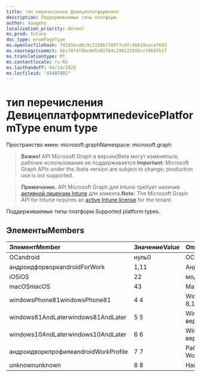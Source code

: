 ```yaml
---
title: тип перечисления Девицеплатформтипе
description: Поддерживаемые типы платформ.
author: dougeby
localization_priority: Normal
ms.prod: Intune
doc_type: enumPageType
ms.openlocfilehash: 7d285bcd0c9c332067789f7cdfc9b619cece7605
ms.sourcegitcommit: bbcf074f0be9d5e02f84c290122850cc5968fb1f
ms.translationtype: MT
ms.contentlocale: ru-RU
ms.lasthandoff: 04/14/2020
ms.locfileid: "43407882"
---
```

# <a name="deviceplatformtype-enum-type"></a><span data-ttu-id="44ee3-103">тип перечисления Девицеплатформтипе</span><span class="sxs-lookup"><span data-stu-id="44ee3-103">devicePlatformType enum type</span></span>

<span data-ttu-id="44ee3-104">Пространство имен: microsoft.graph</span><span class="sxs-lookup"><span data-stu-id="44ee3-104">Namespace: microsoft.graph</span></span>

> <span data-ttu-id="44ee3-105">**Важно!** API Microsoft Graph в версии/Beta могут изменяться; рабочее использование не поддерживается.</span><span class="sxs-lookup"><span data-stu-id="44ee3-105">**Important:** Microsoft Graph APIs under the /beta version are subject to change; production use is not supported.</span></span>

> <span data-ttu-id="44ee3-106">**Примечание.** API Microsoft Graph для Intune требует наличия [активной лицензии Intune](https://go.microsoft.com/fwlink/?linkid=839381) для клиента.</span><span class="sxs-lookup"><span data-stu-id="44ee3-106">**Note:** The Microsoft Graph API for Intune requires an [active Intune license](https://go.microsoft.com/fwlink/?linkid=839381) for the tenant.</span></span>

<span data-ttu-id="44ee3-107">Поддерживаемые типы платформ.</span><span class="sxs-lookup"><span data-stu-id="44ee3-107">Supported platform types.</span></span>

## <a name="members"></a><span data-ttu-id="44ee3-108">Элементы</span><span class="sxs-lookup"><span data-stu-id="44ee3-108">Members</span></span>
|<span data-ttu-id="44ee3-109">Элемент</span><span class="sxs-lookup"><span data-stu-id="44ee3-109">Member</span></span>|<span data-ttu-id="44ee3-110">Значение</span><span class="sxs-lookup"><span data-stu-id="44ee3-110">Value</span></span>|<span data-ttu-id="44ee3-111">Описание</span><span class="sxs-lookup"><span data-stu-id="44ee3-111">Description</span></span>|
|:---|:---|:---|
|<span data-ttu-id="44ee3-112">ОС</span><span class="sxs-lookup"><span data-stu-id="44ee3-112">android</span></span>|<span data-ttu-id="44ee3-113">нуль</span><span class="sxs-lookup"><span data-stu-id="44ee3-113">0</span></span>|<span data-ttu-id="44ee3-114">ОС.</span><span class="sxs-lookup"><span data-stu-id="44ee3-114">Android.</span></span>|
|<span data-ttu-id="44ee3-115">андроидфорворк</span><span class="sxs-lookup"><span data-stu-id="44ee3-115">androidForWork</span></span>|<span data-ttu-id="44ee3-116">1,1</span><span class="sxs-lookup"><span data-stu-id="44ee3-116">1</span></span>|<span data-ttu-id="44ee3-117">Андроидфорворк.</span><span class="sxs-lookup"><span data-stu-id="44ee3-117">AndroidForWork.</span></span>|
|<span data-ttu-id="44ee3-118">iOS</span><span class="sxs-lookup"><span data-stu-id="44ee3-118">iOS</span></span>|<span data-ttu-id="44ee3-119">2</span><span class="sxs-lookup"><span data-stu-id="44ee3-119">2</span></span>|<span data-ttu-id="44ee3-120">модуле.</span><span class="sxs-lookup"><span data-stu-id="44ee3-120">iOS.</span></span>|
|<span data-ttu-id="44ee3-121">macOS</span><span class="sxs-lookup"><span data-stu-id="44ee3-121">macOS</span></span>|<span data-ttu-id="44ee3-122">4</span><span class="sxs-lookup"><span data-stu-id="44ee3-122">3</span></span>|<span data-ttu-id="44ee3-123">MacOS.</span><span class="sxs-lookup"><span data-stu-id="44ee3-123">MacOS.</span></span>|
|<span data-ttu-id="44ee3-124">windowsPhone81</span><span class="sxs-lookup"><span data-stu-id="44ee3-124">windowsPhone81</span></span>|<span data-ttu-id="44ee3-125">4 </span><span class="sxs-lookup"><span data-stu-id="44ee3-125">4</span></span>|<span data-ttu-id="44ee3-126">WindowsPhone 8,1.</span><span class="sxs-lookup"><span data-stu-id="44ee3-126">WindowsPhone 8.1.</span></span>|
|<span data-ttu-id="44ee3-127">windows81AndLater</span><span class="sxs-lookup"><span data-stu-id="44ee3-127">windows81AndLater</span></span>|<span data-ttu-id="44ee3-128">5 </span><span class="sxs-lookup"><span data-stu-id="44ee3-128">5</span></span>|<span data-ttu-id="44ee3-129">Windows 8,1 и более поздние версии</span><span class="sxs-lookup"><span data-stu-id="44ee3-129">Windows 8.1 and later</span></span>|
|<span data-ttu-id="44ee3-130">windows10AndLater</span><span class="sxs-lookup"><span data-stu-id="44ee3-130">windows10AndLater</span></span>|<span data-ttu-id="44ee3-131">6 </span><span class="sxs-lookup"><span data-stu-id="44ee3-131">6</span></span>|<span data-ttu-id="44ee3-132">Windows 10 и более поздних версий.</span><span class="sxs-lookup"><span data-stu-id="44ee3-132">Windows 10 and later.</span></span>|
|<span data-ttu-id="44ee3-133">андроидворкпрофиле</span><span class="sxs-lookup"><span data-stu-id="44ee3-133">androidWorkProfile</span></span>|<span data-ttu-id="44ee3-134">7 </span><span class="sxs-lookup"><span data-stu-id="44ee3-134">7</span></span>|<span data-ttu-id="44ee3-135">Рабочий профиль Android.</span><span class="sxs-lookup"><span data-stu-id="44ee3-135">Android Work Profile.</span></span>|
|<span data-ttu-id="44ee3-136">unknown</span><span class="sxs-lookup"><span data-stu-id="44ee3-136">unknown</span></span>|<span data-ttu-id="44ee3-137">8 </span><span class="sxs-lookup"><span data-stu-id="44ee3-137">8</span></span>|<span data-ttu-id="44ee3-138">Найден.</span><span class="sxs-lookup"><span data-stu-id="44ee3-138">Unknown.</span></span>|



